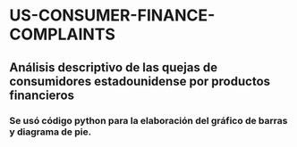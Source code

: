 # US-CONSUMER-FINANCE-COMPLAINTS
## Análisis descriptivo de las quejas de consumidores estadounidense por productos financieros
### Se usó  código python para la elaboración del gráfico de barras y diagrama de pie.
